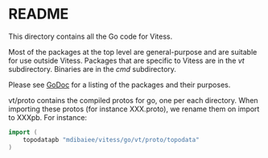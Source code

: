 # README

This directory contains all the Go code for Vitess.

Most of the packages at the top level are general-purpose and are suitable
for use outside Vitess. Packages that are specific to Vitess are in the *vt*
subdirectory. Binaries are in the *cmd* subdirectory.

Please see [GoDoc](https://godoc.org/mdibaiee/vitess/go) for
a listing of the packages and their purposes.

vt/proto contains the compiled protos for go, one per each directory.
When importing these protos (for instance XXX.proto), we rename them on
import to XXXpb. For instance:

```go
import (
    topodatapb "mdibaiee/vitess/go/vt/proto/topodata"
)
```

